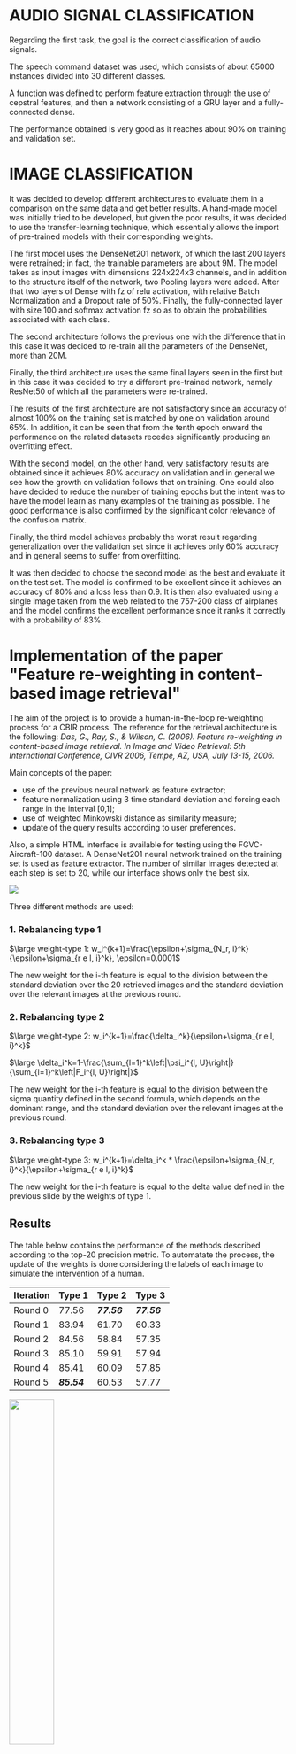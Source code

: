 # AUDIO SIGNAL CLASSIFICATION

Regarding the first task, the goal is the correct classification of audio signals.

The speech command dataset was used, which consists of about 65000 instances divided into 30 different classes.

A function was defined to perform feature extraction through the use of cepstral features, and then a network consisting of a GRU layer and a fully-connected dense.

The performance obtained is very good as it reaches about 90% on training and validation set.

# IMAGE CLASSIFICATION

It was decided to develop different architectures to evaluate them in a comparison on the same data and get better results.
A hand-made model was initially tried to be developed, but given the poor results, it was decided to use the transfer-learning technique, which essentially allows the import of pre-trained models with their corresponding weights.

The first model uses the DenseNet201 network, of which the last 200 layers were retrained; in fact, the trainable parameters are about 9M. The model takes as input images with dimensions 224x224x3 channels, and in addition to the structure itself of the network, two Pooling layers were added. After that two layers of Dense with fz of relu activation, with relative Batch Normalization and a Dropout rate of 50%. Finally, the fully-connected layer with size 100 and softmax activation fz so as to obtain the probabilities associated with each class.

The second architecture follows the previous one with the difference that in this case it was decided to re-train all the parameters of the DenseNet, more than 20M.

Finally, the third architecture uses the same final layers seen in the first but in this case it was decided to try a different pre-trained network, namely ResNet50 of which all the parameters were re-trained.

The results of the first architecture are not satisfactory since an accuracy of almost 100% on the training set is matched by one on validation around 65%. In addition, it can be seen that from the tenth epoch onward the performance on the related datasets recedes significantly producing an overfitting effect.

With the second model, on the other hand, very satisfactory results are obtained since it achieves 80% accuracy on validation and in general we see how the growth on validation follows that on training. One could also have decided to reduce the number of training epochs but the intent was to have the model learn as many examples of the training as possible. The good performance is also confirmed by the significant color relevance of the confusion matrix.

Finally, the third model achieves probably the worst result regarding generalization over the validation set since it achieves only 60% accuracy and in general seems to suffer from overfitting.

It was then decided to choose the second model as the best and evaluate it on the test set. 
The model is confirmed to be excellent since it achieves an accuracy of 80% and a loss less than 0.9. It is then also evaluated using a single image taken from the web related to the 757-200 class of airplanes and the model confirms the excellent performance since it ranks it correctly with a probability of 83%.



# Implementation of the paper "Feature re-weighting in content-based image retrieval"


The aim of the project is to provide a human-in-the-loop re-weighting process for a CBIR process. The reference for the retrieval architecture is the following:
*Das, G., Ray, S., & Wilson, C. (2006). Feature re-weighting in content-based image retrieval. In Image and Video Retrieval: 5th International Conference, CIVR 2006, Tempe, AZ, USA, July 13-15, 2006.*

Main concepts of the paper:
- use of the previous neural network as feature extractor;
- feature normalization using 3 time standard deviation and forcing each range in the interval [0,1];
- use of weighted Minkowski distance as similarity measure;
- update of the query results according to user preferences.

Also, a simple HTML interface is available for testing using the FGVC-Aircraft-100 dataset. A DenseNet201 neural network trained on the training set is used as feature extractor. The number of similar images detected at each step is set to 20, while our interface shows only the best six.

<img src="https://user-images.githubusercontent.com/63108350/226201266-35918085-7344-42bb-b958-5d6ee4ad936c.mp4">

Three different methods are used:

### 1. Rebalancing type 1

$\large weight-type 1: w_i^{k+1}=\frac{\epsilon+\sigma_{N_r, i}^k}{\epsilon+\sigma_{r e l, i}^k}, \epsilon=0.0001$

The new weight for the i-th feature is equal to the division between the standard deviation over the 20 retrieved images and the standard deviation over the relevant images at the previous round.

### 2. Rebalancing type 2

$\large weight-type 2: w_i^{k+1}=\frac{\delta_i^k}{\epsilon+\sigma_{r e l, i}^k}$

$\large \delta_i^k=1-\frac{\sum_{l=1}^k\left|\psi_i^{l, U}\right|}{\sum_{l=1}^k\left|F_i^{l, U}\right|}$


The new weight for the i-th feature is equal to the division between the sigma quantity defined in the second formula, which depends on the dominant range, and the standard deviation over the relevant images at the previous round.

### 3. Rebalancing type 3

$\large weight-type 3: w_i^{k+1}=\delta_i^k * \frac{\epsilon+\sigma_{N_r, i}^k}{\epsilon+\sigma_{r e l, i}^k}$

The new weight for the i-th feature is equal to the delta value defined in the previous slide by the weights of type 1.

## Results

The table below contains the performance of the methods described according to the top-20 precision metric. To automatate the process, the update of the weights is done considering the labels of each image to simulate the intervention of a human.

| Iteration    | Type 1    | Type 2    | Type 3    |
| ------------ | --------- | --------- | --------- |
| Round 0      | 77.56     | ***77.56*** | ***77.56*** |
| Round 1      | 83.94     | 61.70     | 60.33     |
| Round 2      | 84.56     | 58.84     | 57.35     |
| Round 3      | 85.10     | 59.91     | 57.94     |
| Round 4      | 85.41     | 60.09     | 57.85     |
| Round 5      | ***85.54*** | 60.53     | 57.77     |

<img src="https://user-images.githubusercontent.com/63108350/226282555-16719c50-1ce9-47f3-b601-0bb5e51fd65a.jpg" width=40%>

Only the first method leads to an increase in the metric used. For this reason, it is the one used for the interface demo.
